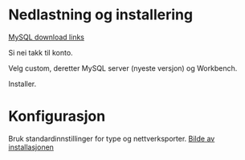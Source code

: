 # Nedlastning og installering

[MySQL download links](https://dev.mysql.com/downloads/installer/)

Si nei takk til konto.

Velg custom, deretter MySQL server (nyeste versjon) og Workbench.

Installer.

# Konfigurasjon

Bruk standardinnstillinger for type og nettverksporter.
[Bilde av installasjonen](Bilder/config-install-ports.png)


